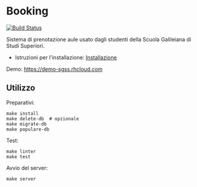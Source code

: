 Booking
=======

[![Build Status](https://travis-ci.org/studentisgss/booking.svg?branch=master)](https://travis-ci.org/studentisgss/booking)

Sistema di prenotazione aule usato dagli studenti della Scuola Galileiana di Studi Superiori.

* Istruzioni per l'installazione: [Installazione](https://github.com/studentisgss/booking/wiki/Installazione)

Demo: <https://demo-sgss.rhcloud.com>


Utilizzo
--------

Preparativi:

	make install
	make delete-db  # opzionale
	make migrate-db
	make populare-db

Test:

    make linter
    make test

Avvio del server:

	make server
